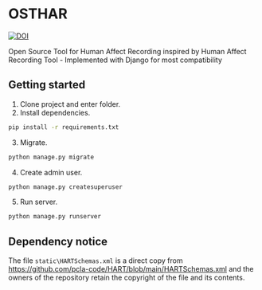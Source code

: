 # OSTHAR
[![DOI](https://zenodo.org/badge/DOI/10.5281/zenodo.17062039.svg)](https://doi.org/10.5281/zenodo.17062039)

Open Source Tool for Human Affect Recording inspired by Human Affect Recording Tool - Implemented with Django for most compatibility

## Getting started

1. Clone project and enter folder.
2. Install dependencies.
```bash
pip install -r requirements.txt
```
3. Migrate.
```bash
python manage.py migrate
```
4. Create admin user.
```bash
python manage.py createsuperuser
```
5. Run server.
```bash
python manage.py runserver
```

## Dependency notice

The file `static\HARTSchemas.xml` is a direct copy from https://github.com/pcla-code/HART/blob/main/HARTSchemas.xml and the owners of the repository retain the copyright of the file and its contents.
